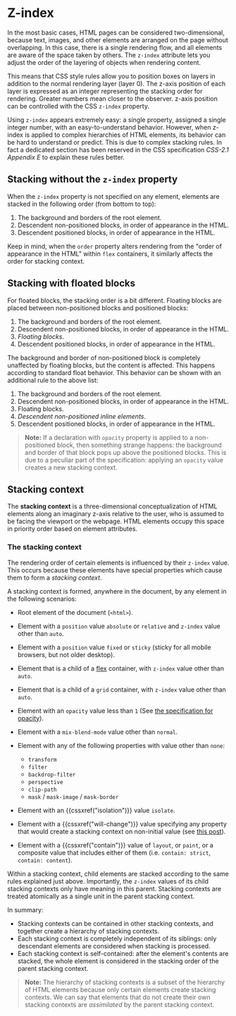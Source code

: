 # Z-index

In the most basic cases, HTML pages can be considered two-dimensional, because text, images, and other elements are arranged on the page without overlapping. In this case, there is a single rendering flow, and all elements are aware of the space taken by others. The `z-index` attribute lets you adjust the order of the layering of objects when rendering content.

This means that CSS style rules allow you to position boxes on layers in addition to the normal rendering layer (layer 0). The z-axis position of each layer is expressed as an integer representing the stacking order for rendering. Greater numbers mean closer to the observer. z-axis position can be controlled with the CSS `z-index` property.

Using `z-index` appears extremely easy: a single property, assigned a single integer number, with an easy-to-understand behavior. However, when z-index is applied to complex hierarchies of HTML elements, its behavior can be hard to understand or predict. This is due to complex stacking rules. In fact a dedicated section has been reserved in the CSS specification _CSS-2.1 Appendix E_ to explain these rules better.

## Stacking without the `z-index` property

When the `z-index` property is not specified on any element, elements are stacked in the following order (from bottom to top):

1. The background and borders of the root element.
2. Descendent non-positioned blocks, in order of appearance in the HTML.
3. Descendent positioned blocks, in order of appearance in the HTML.

Keep in mind, when the `order` property alters rendering from the "order of appearance in the HTML" within `flex` containers, it similarly affects the order for stacking context.

## Stacking with floated blocks

For floated blocks, the stacking order is a bit different. Floating blocks are placed between non-positioned blocks and positioned blocks:

1. The background and borders of the root element.
2. Descendent non-positioned blocks, in order of appearance in the HTML.
3. _Floating blocks_.
4. Descendent positioned blocks, in order of appearance in the HTML.

The background and border of non-positioned block is completely unaffected by floating blocks, but the content is affected. This happens according to standard float behavior. This behavior can be shown with an additional rule to the above list:

1. The background and borders of the root element.
2. Descendent non-positioned blocks, in order of appearance in the HTML.
3. Floating blocks.
4. _Descendent non-positioned inline elements_.
5. Descendent positioned blocks, in order of appearance in the HTML.

> **Note:** If a declaration with `opacity` property is applied to a non-positioned block, then something strange happens: the background and border of that block pops up above the positioned blocks. This is due to a peculiar part of the specification: applying an `opacity` value creates a new stacking context.

## Stacking context

The **stacking context** is a three-dimensional conceptualization of HTML elements along an imaginary z-axis relative to the user, who is assumed to be facing the viewport or the webpage. HTML elements occupy this space in priority order based on element attributes.

### The stacking context

The rendering order of certain elements is influenced by their `z-index` value. This occurs because these elements have special properties which cause them to form a _stacking context_.

A stacking context is formed, anywhere in the document, by any element in the following scenarios:

- Root element of the document (`<html>`).
- Element with a `position` value `absolute` or `relative` and `z-index` value other than `auto`.
- Element with a `position` value `fixed` or `sticky` (sticky for all mobile browsers, but not older desktop).
- Element that is a child of a [flex](/en-US/docs/Web/CSS/CSS_Flexible_Box_Layout/Basic_Concepts_of_Flexbox) container, with `z-index` value other than `auto`.
- Element that is a child of a `grid` container, with `z-index` value other than `auto`.
- Element with an `opacity` value less than `1` (See [the specification for opacity](https://www.w3.org/TR/css-color-3/#transparency)).
- Element with a `mix-blend-mode` value other than `normal`.
- Element with any of the following properties with value other than `none`:

  - `transform`
  - `filter`
  - `backdrop-filter`
  - `perspective`
  - `clip-path`
  - `mask` / `mask-image` / `mask-border`

- Element with an {{cssxref("isolation")}} value `isolate`.
- Element with a {{cssxref("will-change")}} value specifying any property that would create a stacking context on non-initial value (see [this post](https://dev.opera.com/articles/css-will-change-property/)).
- Element with a {{cssxref("contain")}} value of `layout`, or `paint`, or a composite value that includes either of them (i.e. `contain: strict`, `contain: content`).

Within a stacking context, child elements are stacked according to the same rules explained just above. Importantly, the `z-index` values of its child stacking contexts only have meaning in this parent. Stacking contexts are treated atomically as a single unit in the parent stacking context.

In summary:

- Stacking contexts can be contained in other stacking contexts, and together create a hierarchy of stacking contexts.
- Each stacking context is completely independent of its siblings: only descendant elements are considered when stacking is processed.
- Each stacking context is self-contained: after the element's contents are stacked, the whole element is considered in the stacking order of the parent stacking context.

> **Note:** The hierarchy of stacking contexts is a subset of the hierarchy of HTML elements because only certain elements create stacking contexts. We can say that elements that do not create their own stacking contexts are _assimilated_ by the parent stacking context.
